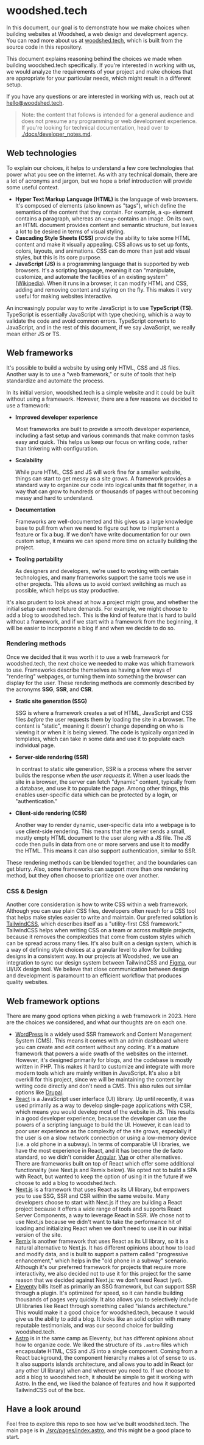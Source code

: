 # woodshed.tech

In this document, our goal is to demonstrate how we make choices when building websites at Woodshed, a web design and development agency. You can read more about us at [woodshed.tech](https://woodshed.tech), which is built from the source code in this repository.

This document explains reasoning behind the choices we made when building woodshed.tech specifically. If you're interested in working with us, we would analyze the requirements of your project and make choices that are appropriate for your particular needs, which might result in a different setup.

If you have any questions or are interested in working with us, reach out at [hello@woodshed.tech](mailto:hello@woodshed.tech).

> Note: the content that follows is intended for a general audience and does not presume any programming or web development experience. If you're looking for technical documentation, head over to [./docs/developer_notes.md](./docs/developer_notes.md).

## Web technologies

To explain our choices, it helps to understand a few core technologies that power what you see on the internet. As with any technical domain, there are a lot of acronyms and jargon, but we hope a brief introduction will provide some useful context.

-   **Hyper Text Markup Language (HTML)** is the language of web browsers. It's composed of elements (also known as "tags"), which define the semantics of the content that they contain. For example, a `<p>` element contains a paragraph, whereas an `<img>` contains an image. On its own, an HTML document provides content and semantic structure, but leaves a lot to be desired in terms of visual styling.
-   **Cascading Style Sheets (CSS)** provide the ability to take some HTML content and make it visually appealing. CSS allows us to set up fonts, colors, layouts, and animations. CSS can do more than just add visual styles, but this is its core purpose.
-   **JavaScript (JS)** is a programming language that is supported by web browsers. It's a scripting language, meaning it can "manipulate, customize, and automate the facilities of an existing system" ([Wikipedia](https://en.wikipedia.org/wiki/Scripting_language)). When it runs in a browser, it can modify HTML and CSS, adding and removing content and styling on the fly. This makes it very useful for making websites interactive.

An increasingly popular way to write JavaScript is to use **TypeScript (TS)**. TypeScript is essentially JavaScript with type checking, which is a way to validate the code and avoid common errors. TypeScript converts to JavaScript, and in the rest of this document, if we say JavaScript, we really mean either JS or TS.

## Web frameworks

It's possible to build a website by using only HTML, CSS and JS files. Another way is to use a "web framework," or suite of tools that help standardize and automate the process.

In its initial version, woodshed.tech is a simple website and it could be built without using a framework. However, there are a few reasons we decided to use a framework:

-   **Improved developer experience**

    Most frameworks are built to provide a smooth developer experience, including a fast setup and various commands that make common tasks easy and quick. This helps us keep our focus on writing code, rather than tinkering with configuration.

-   **Scalability**

    While pure HTML, CSS and JS will work fine for a smaller website, things can start to get messy as a site grows. A framework provides a standard way to organize our code into logical units that fit together, in a way that can grow to hundreds or thousands of pages without becoming messy and hard to understand.

-   **Documentation**

    Frameworks are well-documented and this gives us a large knowledge base to pull from when we need to figure out how to implement a feature or fix a bug. If we don't have write documentation for our own custom setup, it means we can spend more time on actually building the project.

-   **Tooling portability**

    As designers and developers, we're used to working with certain technologies, and many frameworks support the same tools we use in other projects. This allows us to avoid context switching as much as possible, which helps us stay productive.

It's also prudent to look ahead at how a project might grow, and whether the initial setup can meet future demands. For example, we might choose to add a blog to woodshed.tech. This is the kind of feature that is hard to build without a framework, and if we start with a framework from the beginning, it will be easier to incorporate a blog if and when we decide to do so.

### Rendering methods

Once we decided that it was worth it to use a web framework for woodshed.tech, the next choice we needed to make was which framework to use. Frameworks describe themselves as having a few ways of "rendering" webpages, or turning them into something the browser can display for the user. These rendering methods are commonly described by the acronyms **SSG**, **SSR**, and **CSR**.

-   **Static site generation (SSG)**

    SSG is where a framework creates a set of HTML, JavaScript and CSS files _before_ the user requests them by loading the site in a browser. The content is "static", meaning it doesn't change depending on who is viewing it or when it is being viewed. The code is typically organized in templates, which can take in some data and use it to populate each individual page.

-   **Server-side rendering (SSR)**

    In contrast to static site generation, SSR is a process where the server builds the response _when the user requests it_. When a user loads the site in a browser, the server can fetch "dynamic" content, typically from a database, and use it to populate the page. Among other things, this enables user-specific data which can be protected by a login, or "authentication."

-   **Client-side rendering (CSR)**

    Another way to render dynamic, user-specific data into a webpage is to use client-side rendering. This means that the server sends a small, mostly empty HTML document to the user along with a JS file. The JS code then pulls in data from one or more servers and use it to modify the HTML. This means it can also support authentication, similar to SSR.

These rendering methods can be blended together, and the boundaries can get blurry. Also, some frameworks can support more than one rendering method, but they often choose to prioritize one over another.

### CSS & Design

Another core consideration is how to write CSS within a web framework. Although you can use plain CSS files, developers often reach for a CSS tool that helps make styles easier to write and maintain. Our preferred solution is [TailwindCSS](https://tailwindcss.com/), which describes itself as a "utility-first CSS framework." TailwindCSS helps when writing CSS on a team or across multiple projects, because it removes the complexities that come from custom styles which can be spread across many files. It's also built on a design system, which is a way of defining style choices at a granular level to allow for building designs in a consistent way. In our projects at Woodshed, we use an integration to sync our design system between TailwindCSS and [Figma](https://www.figma.com/), our UI/UX design tool. We believe that close communication between design and development is paramount to an efficient workflow that produces quality websites.

## Web framework options

There are many good options when picking a web framework in 2023. Here are the choices we considered, and what our thoughts are on each one.

-   [WordPress](https://wordpress.org/) is a widely used SSR framework and Content Management System (CMS). This means it comes with an admin dashboard where you can create and edit content without any coding. It's a mature framework that powers a wide swath of the websites on the internet. However, it's designed primarily for blogs, and the codebase is mostly written in PHP. This makes it hard to customize and integrate with more modern tools which are mainly written in JavaScript. It's also a bit overkill for this project, since we will be maintaining the content by writing code directly and don't need a CMS. This also rules out similar options like [Drupal](https://www.drupal.org/).
-   [React](https://react.dev/) is a JavaScript user interface (UI) library. Up until recently, it was used primarily as a way to develop single-page applications with CSR, which means you would develop most of the website in JS. This results in a good developer experience, because the developer can use the powers of a scripting language to build the UI. However, it can lead to poor user experience as the complexity of the site grows, especially if the user is on a slow network connection or using a low-memory device (i.e. a old phone in a subway). In terms of comparable UI libraries, we have the most experience in React, and it has become the de facto standard, so we didn't consider [Angular](https://angular.io/), [Vue](https://vuejs.org/) or other alternatives. There are frameworks built on top of React which offer some additional functionality (see Next.js and Remix below). We opted not to build a SPA with React, but wanted to keep the option of using it in the future if we choose to add a blog to woodshed.tech.
-   [Next.js](https://nextjs.org/) is a framework that uses React as its UI library, but empowers you to use SSG, SSR and CSR within the same website. Many developers choose to start with Next.js if they are building a React project because it offers a wide range of tools and supports React Server Components, a way to leverage React in SSR. We chose not to use Next.js because we didn't want to take the performance hit of loading and initializing React when we don't need to use it in our initial version of the site.
-   [Remix](https://remix.run/) is another framework that uses React as its UI library, so it is a natural alternative to Next.js. It has different opinions about how to load and modify data, and is built to support a pattern called "progressive enhancement," which helps in the "old phone in a subway" scenario. Although it's our preferred framework for projects that require more interactivity, we also decided not to use it for this project for the same reason that we decided against Next.js: we don't need React (yet).
-   [Eleventy](https://www.11ty.dev/) bills itself as primarily an SSG framework, but can support SSR through a plugin. It's optimized for speed, so it can handle building thousands of pages very quickly. It also allows you to selectively include UI libraries like React through something called "islands architecture." This would make it a good choice for woodshed.tech, because it would give us the ability to add a blog. It looks like an solid option with many reputable testimonials, and was our second choice for building woodshed.tech.
-   [Astro](https://astro.build/) is in the same camp as Eleventy, but has different opinions about how to organize code. We liked the structure of its `.astro` files which encapsulate HTML, CSS and JS into a single component. Coming from a React background, the component hierarchy makes a lot of sense to us. It also supports islands architecture, and allows you to add in React (or any other UI library) when and wherever you need to. If we choose to add a blog to woodshed.tech, it should be simple to get it working with Astro. In the end, we liked the balance of features and how it supported TailwindCSS out of the box.

## Have a look around

Feel free to explore this repo to see how we've built woodshed.tech. The main page is in [./src/pages/index.astro](./src/pages/index.astro), and this might be a good place to start.
